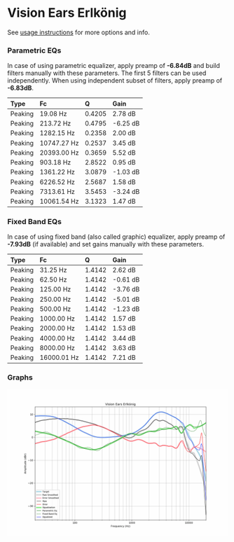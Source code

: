 # Vision Ears Erlkönig
See [usage instructions](https://github.com/jaakkopasanen/AutoEq#usage) for more options and info.

### Parametric EQs
In case of using parametric equalizer, apply preamp of **-6.84dB** and build filters manually
with these parameters. The first 5 filters can be used independently.
When using independent subset of filters, apply preamp of **-6.83dB**.

| Type    | Fc          |      Q | Gain     |
|:--------|:------------|:-------|:---------|
| Peaking | 19.08 Hz    | 0.4205 | 2.78 dB  |
| Peaking | 213.72 Hz   | 0.4795 | -6.25 dB |
| Peaking | 1282.15 Hz  | 0.2358 | 2.00 dB  |
| Peaking | 10747.27 Hz | 0.2537 | 3.45 dB  |
| Peaking | 20393.00 Hz | 0.3659 | 5.52 dB  |
| Peaking | 903.18 Hz   | 2.8522 | 0.95 dB  |
| Peaking | 1361.22 Hz  | 3.0879 | -1.03 dB |
| Peaking | 6226.52 Hz  | 2.5687 | 1.58 dB  |
| Peaking | 7313.61 Hz  | 3.5453 | -3.24 dB |
| Peaking | 10061.54 Hz | 3.1323 | 1.47 dB  |

### Fixed Band EQs
In case of using fixed band (also called graphic) equalizer, apply preamp of **-7.93dB**
(if available) and set gains manually with these parameters.

| Type    | Fc          |      Q | Gain     |
|:--------|:------------|:-------|:---------|
| Peaking | 31.25 Hz    | 1.4142 | 2.62 dB  |
| Peaking | 62.50 Hz    | 1.4142 | -0.61 dB |
| Peaking | 125.00 Hz   | 1.4142 | -3.76 dB |
| Peaking | 250.00 Hz   | 1.4142 | -5.01 dB |
| Peaking | 500.00 Hz   | 1.4142 | -1.23 dB |
| Peaking | 1000.00 Hz  | 1.4142 | 1.57 dB  |
| Peaking | 2000.00 Hz  | 1.4142 | 1.53 dB  |
| Peaking | 4000.00 Hz  | 1.4142 | 3.44 dB  |
| Peaking | 8000.00 Hz  | 1.4142 | 3.63 dB  |
| Peaking | 16000.01 Hz | 1.4142 | 7.21 dB  |

### Graphs
![](./Vision%20Ears%20Erlk%C3%B6nig.png)